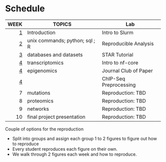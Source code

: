 # Schedule

|             WEEK | TOPICS                         | Lab                    |
| ---------------: | ------------------------------ | ---------------------- |
| [1](./week_1.md) | Introduction                   | Intro to Slurm         |
| [2](./week_2.md) | unix commands; python; sql ; R | Reproducible Analysis  |
| [3](./week_3.md) | databases and datasets         | STAR Tutorial          |
| [4](./week_4.md) | transcriptomics                | Intro to nf-core       |
| [4](./week_5.md) | epigenomics                    | Journal Club of Paper  |
| [4](./week_6.md) |                                | ChIP-Seq Preprocessing |
|                7 | mutations                      | Reproduction: TBD      |
|                8 | proteomics                     | Reproduction: TBD      |
|                9 | networks                       | Reproduction: TBD      |
|               10 | final project presentation     | Reproduction: TBD      |

Couple of options for the reproduction

- Split into groups and assign each group 1 to 2 figures to figure out how to
  reproduce
- Every student reproduces each figure on their own.
- We walk through 2 figures each week and how to reproduce.
